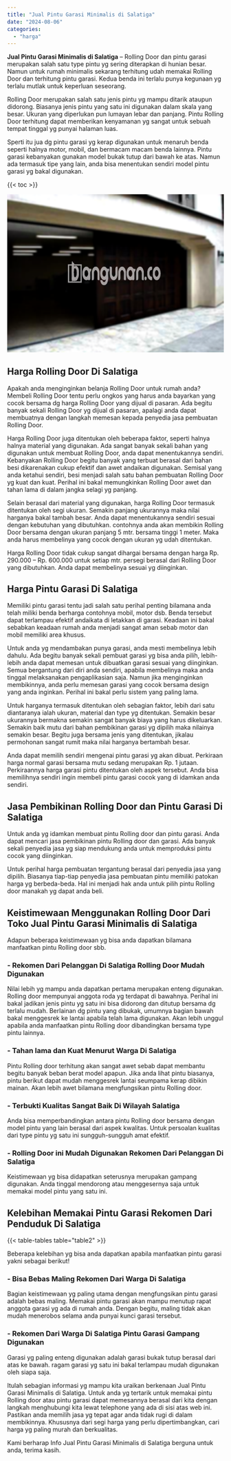 ```yaml
---
title: "Jual Pintu Garasi Minimalis di Salatiga"
date: "2024-08-06"
categories: 
  - "harga"
---
```


**Jual Pintu Garasi Minimalis di Salatiga** – Rolling Door dan pintu garasi merupakan salah satu type pintu yg sering diterapkan di hunian besar. Namun untuk rumah minimalis sekarang terhitung udah memakai Rolling Door dan terhitung pintu garasi. Kedua benda ini terlalu punya kegunaan yg terlalu mutlak untuk keperluan seseorang.

Rolling Door merupakan salah satu jenis pintu yg mampu ditarik ataupun didorong. Biasanya jenis pintu yang satu ini digunakan dalam skala yang besar. Ukuran yang diperlukan pun lumayan lebar dan panjang. Pintu Rolling Door terhitung dapat memberikan kenyamanan yg sangat untuk sebuah tempat tinggal yg punyai halaman luas.

Sperti itu jua dg pintu garasi yg kerap digunakan untuk menaruh benda seperti halnya motor, mobil, dan bermacam macam benda lainnya. Pintu garasi kebanyakan gunakan model bukak tutup dari bawah ke atas. Namun ada termasuk tipe yang lain, anda bisa menentukan sendiri model pintu garasi yg bakal digunakan.

{{< toc >}}

![Jual Pintu Garasi Minimalis di Salatiga](/images/pintu-garasi-26.png)

## Harga Rolling Door Di Salatiga

Apakah anda menginginkan belanja Rolling Door untuk rumah anda? Membeli Rolling Door tentu perlu ongkos yang harus anda bayarkan yang cocok bersama dg harga Rolling Door yang dijual di pasaran. Ada begitu banyak sekali Rolling Door yg dijual di pasaran, apalagi anda dapat membuatnya dengan langkah memesan kepada penyedia jasa pembuatan Rolling Door.

Harga Rolling Door juga ditentukan oleh beberapa faktor, seperti halnya halnya material yang digunakan. Ada sangat banyak sekali bahan yang digunakan untuk membuat Rolling Door, anda dapat menentukannya sendiri. Kebanyakan Rolling Door begitu banyak yang terbuat berasal dari bahan besi dikarenakan cukup efektif dan awet andaikan digunakan. Semisal yang anda ketahui sendiri, besi menjadi salah satu bahan pembuatan Rolling Door yg kuat dan kuat. Perihal ini bakal memungkinkan Rolling Door awet dan tahan lama di dalam jangka selagi yg panjang.

Selain berasal dari material yang digunakan, harga Rolling Door termasuk ditentukan oleh segi ukuran. Semakin panjang ukurannya maka nilai harganya bakal tambah besar. Anda dapat menentukannya sendiri sesuai dengan kebutuhan yang dibutuhkan. contohnya anda akan membikin Rolling Door bersama dengan ukuran panjang 5 mtr. bersama tinggi 1 meter. Maka anda harus membelinya yang cocok dengan ukuran yg udah ditentukan.

Harga Rolling Door tidak cukup sangat dihargai bersama dengan harga Rp. 290.000 – Rp. 600.000 untuk setiap mtr. persegi berasal dari Rolling Door yang dibutuhkan. Anda dapat membelinya sesuai yg diinginkan.

## Harga Pintu Garasi Di Salatiga

Memiliki pintu garasi tentu jadi salah satu perihal penting bilamana anda telah miliki benda berharga contohnya mobil, motor dsb. Benda tersebut dapat terlampau efektif andaikata di letakkan di garasi. Keadaan ini bakal sebabkan keadaan rumah anda menjadi sangat aman sebab motor dan mobil memiliki area khusus.

Untuk anda yg mendambakan punya garasi, anda mesti membelinya lebih dahulu. Ada begitu banyak sekali pembuat garasi yg bisa anda pilih, lebih-lebih anda dapat memesan untuk dibuatkan garasi sesuai yang diinginkan. Semua bergantung dari diri anda sendiri, apabila membelinya maka anda tinggal melaksanakan pengaplikasian saja. Namun jika menginginkan membikinnya, anda perlu memesan garasi yang cocok bersama design yang anda inginkan. Perihal ini bakal perlu sistem yang paling lama.

Untuk harganya termasuk ditentukan oleh sebagian faktor, lebih dari satu diantaranya ialah ukuran, material dan type yg ditentukan. Semakin besar ukurannya bermakna semakin sangat banyak biaya yang harus dikeluarkan. Semakin baik mutu dari bahan pembikinan garasi yg dipilih maka nilainya semakin besar. Begitu juga bersama jenis yang ditentukan, jikalau permohonan sangat rumit maka nilai harganya bertambah besar.

Anda dapat memilih sendiri mengenai pintu garasi yg akan dibuat. Perkiraan harga normal garasi bersama mutu sedang merupakan Rp. 1 jutaan. Perkiraannya harga garasi pintu ditentukan oleh aspek tersebut. Anda bisa memilihnya sendiri ingin membeli pintu garasi cocok yang di idamkan anda sendiri.

## Jasa Pembikinan Rolling Door dan Pintu Garasi Di Salatiga

Untuk anda yg idamkan membuat pintu Rolling door dan pintu garasi. Anda dapat mencari jasa pembikinan pintu Rolling door dan garasi. Ada banyak sekali penyedia jasa yg siap mendukung anda untuk memproduksi pintu cocok yang diinginkan.

Untuk perihal harga pembuatan tergantung berasal dari penyedia jasa yang dipilih. Biasanya tiap-tiap penyedia jasa pembuatan pintu memiliki patokan harga yg berbeda-beda. Hal ini menjadi hak anda untuk pilih pintu Rolling door manakah yg dapat anda beli.

## Keistimewaan Menggunakan Rolling Door Dari Toko Jual Pintu Garasi Minimalis di Salatiga

Adapun beberapa keistimewaan yg bisa anda dapatkan bilamana manfaatkan pintu Rolling door sbb.

### \- Rekomen Dari Pelanggan Di Salatiga Rolling Door Mudah Digunakan

Nilai lebih yg mampu anda dapatkan pertama merupakan enteng digunakan. Rolling door mempunyai anggota roda yg terdapat di bawahnya. Perihal ini bakal jadikan jenis pintu yg satu ini bisa didorong dan ditutup bersama dg terlalu mudah. Berlainan dg pintu yang dibukak, umumnya bagian bawah bakal menggesrek ke lantai apabila telah lama digunakan. Akan lebih unggul apabila anda manfaatkan pintu Rolling door dibandingkan bersama type pintu lainnya.

### \- Tahan lama dan Kuat Menurut Warga Di Salatiga

Pintu Rolling door terhitung akan sangat awet sebab dapat membantu begitu banyak beban berat model apapun. Jika anda lihat pintu biasanya, pintu berikut dapat mudah menggesrek lantai seumpama kerap dibikin mainan. Akan lebih awet bilamana mengfungsikan pintu Rolling door.

### \- Terbukti Kualitas Sangat Baik Di Wilayah Salatiga

Anda bisa memperbandingkan antara pintu Rolling door bersama dengan model pintu yang lain berasal dari aspek kwalitas. Untuk persoalan kualitas dari type pintu yg satu ini sungguh-sungguh amat efektif.

### \- Rolling Door ini Mudah Digunakan Rekomen Dari Pelanggan Di Salatiga

Keistimewaan yg bisa didapatkan seterusnya merupakan gampang digunakan. Anda tinggal mendorong atau menggesernya saja untuk memakai model pintu yang satu ini.

## Kelebihan Memakai Pintu Garasi Rekomen Dari Penduduk Di Salatiga

{{< table-tables table="table2" >}}

Beberapa kelebihan yg bisa anda dapatkan apabila manfaatkan pintu garasi yakni sebagai berikut!

### \- Bisa Bebas Maling Rekomen Dari Warga Di Salatiga

Bagian keistimewaan yg paling utama dengan mengfungsikan pintu garasi adalah bebas maling. Memakai pintu garasi akan mampu menutup rapat anggota garasi yg ada di rumah anda. Dengan begitu, maling tidak akan mudah menerobos selama anda punyai kunci garasi tersebut.

### \- Rekomen Dari Warga Di Salatiga Pintu Garasi Gampang Digunakan

Garasi yg paling enteng digunakan adalah garasi bukak tutup berasal dari atas ke bawah. ragam garasi yg satu ini bakal terlampau mudah digunakan oleh siapa saja.

Itulah sebagian informasi yg mampu kita uraikan berkenaan Jual Pintu Garasi Minimalis di Salatiga. Untuk anda yg tertarik untuk memakai pintu Rolling door atau pintu garasi dapat memesannya berasal dari kita dengan langkah menghubungi kita lewat telephone yang ada di sisi atas web ini. Pastikan anda memilih jasa yg tepat agar anda tidak rugi di dalam membikinnya. Khususnya dari segi harga yang perlu dipertimbangkan, cari harga yg paling murah dan berkualitas.

Kami berharap Info Jual Pintu Garasi Minimalis di Salatiga berguna untuk anda, terima kasih.
